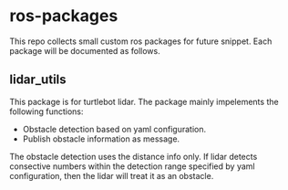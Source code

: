 # ros-packages
This repo collects small custom ros packages for future snippet. Each package will be documented as follows.

## lidar_utils
This package is for turtlebot lidar. The package mainly impelements the following functions:
- Obstacle detection based on yaml configuration. 
- Publish obstacle information as message.

The obstacle detection uses the distance info only. If lidar detects consective numbers within the detection range specified by yaml configuration, then the lidar will treat it as an obstacle.
